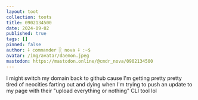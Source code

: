 ```yaml
---
layout: toot
collection: toots
title: 0902134500
date: 2024-09-02
published: true
tags: []
pinned: false
author: ⸸ commander ░ nova ⸸ :~$
avatar: /img/avatar/daemon.jpeg
mastodon: https://mastodon.online/@cmdr_nova/0902134500
---
```


I might switch my domain back to github cause I'm getting pretty pretty tired of neocities farting out and dying when I'm trying to push an update to my page with their "upload everything or nothing" CLI tool lol
